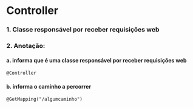 # Controller
### 1. Classe responsável por receber requisições web
### 2. Anotação:
#### a. informa que é uma classe responsável por receber requisições web
````
@Controller
````
#### b. informa o caminho a percorrer
````
@GetMapping("/algumcaminho")
````

